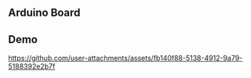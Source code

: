 
## Arduino Board

## Demo
https://github.com/user-attachments/assets/fb140f88-5138-4912-9a79-5188392e2b7f


